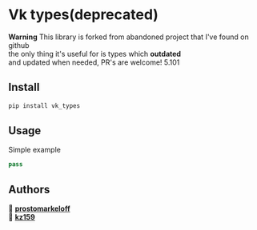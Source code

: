 # Vk types(deprecated)

**Warning** This library is forked from abandoned project that I've found on github  
the only thing it's useful for is types which **outdated**  
and updated when needed, PR's are welcome!
5.101

## Install

```sh
pip install vk_types
```

## Usage

Simple example
```python
pass

```

## Authors

👤 **[prostomarkeloff](https://github.com/prostomarkeloff)**  
👤 **[kz159](https://github.com/kz159)**